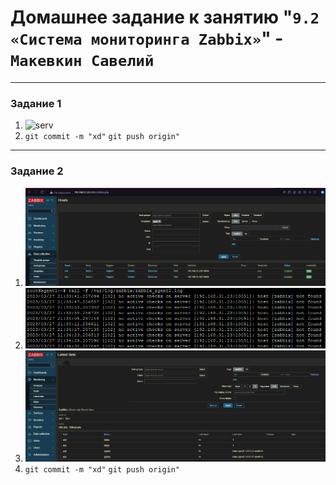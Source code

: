 # Домашнее задание к занятию "`9.2 «Система мониторинга Zabbix»`" - `Макевкин Савелий`

---

### Задание 1


1. ![serv](https://github.com/smakevkin/9-2-hw/blob/main/zabba_serv.png)
2. `git commit -m "xd"`
   `git push origin"`

---

### Задание 2


1. ![z1](https://github.com/smakevkin/hw/blob/main/9-2/1.png)
2. ![z2](https://github.com/smakevkin/hw/blob/main/9-2/2.png)
3. ![z3](https://github.com/smakevkin/hw/blob/main/9-2/3.png)
2. `git commit -m "xd"`
   `git push origin"`

